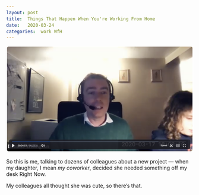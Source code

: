 ```yaml
---
layout: post
title:  Things That Happen When You're Working From Home 
date:   2020-03-24 
categories:  work WfH 
---
```


![](/images/unknown_filename.440.png)

So this is me, talking to dozens of colleagues about a new project — when my daughter, I mean *my coworker*, decided she needed something off my desk Right Now.

My colleagues all thought she was cute, so there’s that.

